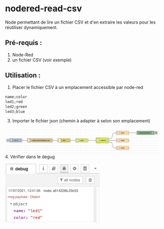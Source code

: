 # nodered-read-csv
Node permettant de lire un fichier CSV et d'en extraire les valeurs pour les réutiliser dynamiquement.

## Pré-requis : 
  1. Node-Red
  2. un fichier CSV (voir exemple)

## Utilisation :
 1. Placer le fichier CSV à un emplacement accessible par node-red
```
name;color
led1;red
led2;green
led3;blue
```
 3. Importer le fichier json (chemin à adapter à selon son emplacement)
 
![alt text](https://github.com/lepopeye/nodered-read-csv/blob/main/example/nodered-tableau.png?raw=true)
 4. Vérifier dans le degug
 
![alt text](https://github.com/lepopeye/nodered-read-csv/blob/main/example/nodered-tableau-debug.png?raw=true)

